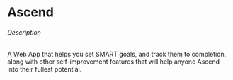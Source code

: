 # Ascend
###### Description
A Web App that helps you set SMART goals, and track them to completion, along with other self-improvement features that will help anyone Ascend into their fullest potential.  
